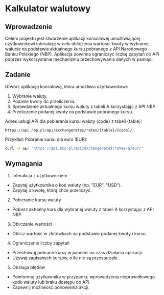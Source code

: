 # Kalkulator walutowy

## Wprowadzenie
Celem projektu jest stworzenie aplikacji konsolowej umożliwiającej użytkownikowi interakcję w celu obliczenia wartości kwoty w wybranej walucie na podstawie aktualnego kursu pobranego z API Narodowego Banku Polskiego (NBP). Aplikacja powinna ograniczyć liczbę zapytań do API poprzez wykorzystanie mechanizmu przechowywania danych w pamięci.


## Zadanie 
Utwórz aplikację konsolową, która umożliwia użytkownikowi:

1. Wybranie waluty.
2. Podanie kwoty do przeliczenia.
3. Sprawdzenie aktualnego kursu waluty z tabeli A korzystając z API NBP.
4. Przeliczenie podanej kwoty na podstawie pobranego kursu.

Adres usługi API dla pobierania kursu waluty {code} z tabeli {table}:
```
https://api.nbp.pl/api/exchangerates/rates/{table}/{code}/
```

Przykład: Pobranie kursu dla euro (EUR):
```bash
curl -X GET "https://api.nbp.pl/api/exchangerates/rates/a/eur/"
```


## Wymagania
1. Interakcja z użytkownikiem
- Zapytaj użytkownika o kod waluty (np. "EUR", "USD").
- Zapytaj o kwotę, którą chce przeliczyć.
2. Pobieranie kursu waluty
- Pobierz aktualny kurs dla wybranej waluty z tabeli A korzystając z API NBP.
3. Obliczanie wartości
- Oblicz wartość w złotówkach na podstawie podanej kwoty i kursu.
4. Ograniczenie liczby zapytań
- Przechowuj pobrane kursy w pamięci na czas działania aplikacji.
- Używaj zapisanych kursów, o ile nie są przestarzałe.
5. Obsługa błędów
- Poinformuj użytkownika w przypadku wprowadzenia nieprawidłowego kodu waluty lub braku dostępu do API.
- Zapewnij możliwość ponowienia akcji.


